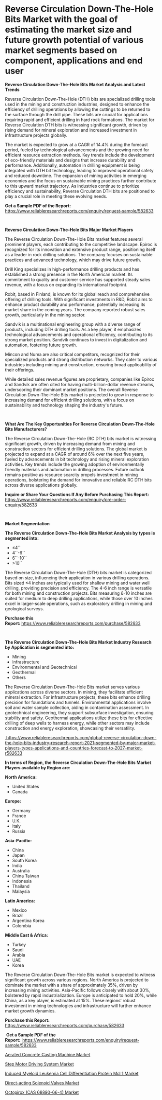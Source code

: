 <p><h1>Reverse Circulation Down-The-Hole Bits Market with the goal of estimating the market size and future growth potential of various market segments based on component, applications and end user</h1></p><p><strong>Reverse Circulation Down-The-Hole Bits Market Analysis and Latest Trends</strong></p>
<p><p>Reverse Circulation Down-The-Hole (DTH) bits are specialized drilling tools used in the mining and construction industries, designed to enhance the efficiency of drilling operations by allowing the cuttings to be returned to the surface through the drill pipe. These bits are crucial for applications requiring rapid and efficient drilling in hard rock formations. The market for Reverse Circulation DTH bits is witnessing significant growth, driven by rising demand for mineral exploration and increased investment in infrastructure projects globally.</p><p>The market is expected to grow at a CAGR of 14.4% during the forecast period, fueled by technological advancements and the growing need for efficient resource extraction methods. Key trends include the development of eco-friendly materials and designs that increase durability and performance. Additionally, automation in drilling equipment is being integrated with DTH bit technology, leading to improved operational safety and reduced downtime. The expansion of mining activities in emerging economies and the focus on sustainable mining practices further contribute to this upward market trajectory. As industries continue to prioritize efficiency and sustainability, Reverse Circulation DTH bits are positioned to play a crucial role in meeting these evolving needs.</p></p>
<p><strong>Get a Sample PDF of the Report:&nbsp;</strong> <a href="https://www.reliableresearchreports.com/enquiry/request-sample/582633?utm_campaign=38&utm_medium=2&utm_source=Github&utm_content=ia&utm_term=09122024&utm_id=reverse-circulation-down-the-hole-bits">https://www.reliableresearchreports.com/enquiry/request-sample/582633</a></p>
<p>&nbsp;</p>
<p><strong>Reverse Circulation Down-The-Hole Bits Major Market Players</strong></p>
<p><p>The Reverse Circulation Down-The-Hole Bits market features several prominent players, each contributing to the competitive landscape. Epiroc is recognized for its innovation and extensive product range, positioning itself as a leader in rock drilling solutions. The company focuses on sustainable practices and advanced technology, which may drive future growth.</p><p>Drill King specializes in high-performance drilling products and has established a strong presence in the North American market. Its commitment to quality and customer service has supported steady sales revenue, with a focus on expanding its international footprint.</p><p>Robit, based in Finland, is known for its global reach and comprehensive offering of drilling tools. With significant investments in R&D, Robit aims to enhance product durability and performance, potentially increasing its market share in the coming years. The company reported robust sales growth, particularly in the mining sector.</p><p>Sandvik is a multinational engineering group with a diverse range of products, including DTH drilling tools. As a key player, it emphasizes technological advancements and operational efficiency, contributing to its strong market position. Sandvik continues to invest in digitalization and automation, fostering future growth.</p><p>Mincon and Numa are also critical competitors, recognized for their specialized products and strong distribution networks. They cater to various industries including mining and construction, ensuring broad applicability of their offerings.</p><p>While detailed sales revenue figures are proprietary, companies like Epiroc and Sandvik are often cited for having multi-billion-dollar revenue streams, underscoring their dominant market positions. The overall Reverse Circulation Down-The-Hole Bits market is projected to grow in response to increasing demand for efficient drilling solutions, with a focus on sustainability and technology shaping the industry's future.</p></p>
<p>&nbsp;</p>
<p><strong>What Are The Key Opportunities For Reverse Circulation Down-The-Hole Bits Manufacturers?</strong></p>
<p><p>The Reverse Circulation Down-The-Hole (RC DTH) bits market is witnessing significant growth, driven by increasing demand from mining and construction sectors for efficient drilling solutions. The global market is projected to expand at a CAGR of around 6% over the next five years, fueled by advancements in bit technology and rising mineral exploration activities. Key trends include the growing adoption of environmentally friendly materials and automation in drilling processes. Future outlook remains positive as resource scarcity propels investment in mining operations, bolstering the demand for innovative and reliable RC DTH bits across diverse applications globally.</p></p>
<p><strong>Inquire or Share Your Questions If Any Before Purchasing This Report:</strong> <a href="https://www.reliableresearchreports.com/enquiry/pre-order-enquiry/582633?utm_campaign=38&utm_medium=2&utm_source=Github&utm_content=ia&utm_term=09122024&utm_id=reverse-circulation-down-the-hole-bits">https://www.reliableresearchreports.com/enquiry/pre-order-enquiry/582633</a></p>
<p>&nbsp;</p>
<p><strong>Market Segmentation</strong></p>
<p><strong>The Reverse Circulation Down-The-Hole Bits Market Analysis by types is segmented into:</strong></p>
<p><ul><li>≤4``</li><li>4``-6``</li><li>6``-10``</li><li>>10``</li></ul></p>
<p><p>The Reverse Circulation Down-The-Hole (DTH) bits market is categorized based on size, influencing their application in various drilling operations. Bits sized ≤4 inches are typically used for shallow mining and water well drilling, providing precision and efficiency. The 4-6 inch range is versatile for both mining and construction projects. Bits measuring 6-10 inches are suited for medium to deep drilling applications, while those over 10 inches excel in larger-scale operations, such as exploratory drilling in mining and geological surveys.</p></p>
<p><strong>Purchase this Report:&nbsp;</strong><a href="https://www.reliableresearchreports.com/purchase/582633?utm_campaign=38&utm_medium=2&utm_source=Github&utm_content=ia&utm_term=09122024&utm_id=reverse-circulation-down-the-hole-bits">https://www.reliableresearchreports.com/purchase/582633</a></p>
<p>&nbsp;</p>
<p><strong>The Reverse Circulation Down-The-Hole Bits Market Industry Research by Application is segmented into:</strong></p>
<p><ul><li>Mining</li><li>Infrastructure</li><li>Environmental and Geotechnical</li><li>Geothermal</li><li>Others</li></ul></p>
<p><p>The Reverse Circulation Down-The-Hole Bits market serves various applications across diverse sectors. In mining, they facilitate efficient mineral extraction. For infrastructure projects, these bits enhance drilling precision for foundations and tunnels. Environmental applications involve soil and water sample collection, aiding in contamination assessment. In geotechnical engineering, they support subsurface investigation, ensuring stability and safety. Geothermal applications utilize these bits for effective drilling of deep wells to harness energy, while other sectors may include construction and energy exploration, showcasing their versatility.</p></p>
<p><a href="https://www.reliableresearchreports.com/global-reverse-circulation-down-the-hole-bits-industry-research-report-2021-segmented-by-major-market-players-types-applications-and-countries-forecast-to-2027-market-r582633?utm_campaign=38&utm_medium=2&utm_source=Github&utm_content=ia&utm_term=09122024&utm_id=reverse-circulation-down-the-hole-bits">&nbsp;https://www.reliableresearchreports.com/global-reverse-circulation-down-the-hole-bits-industry-research-report-2021-segmented-by-major-market-players-types-applications-and-countries-forecast-to-2027-market-r582633</a></p>
<p><strong>In terms of Region, the Reverse Circulation Down-The-Hole Bits Market Players available by Region are:</strong></p>
<p>
    <p> <strong> North America: </strong>
        <ul>
            <li>United States</li>
            <li>Canada</li>
        </ul>
        </p> 
    <p> <strong> Europe: </strong>
        <ul>
            <li>Germany</li>
            <li>France</li>
            <li>U.K.</li>
            <li>Italy</li>
            <li>Russia</li>
        </ul>
        </p> 
    <p> <strong> Asia-Pacific: </strong>
        <ul>
            <li>China</li>
            <li>Japan</li>
            <li>South Korea</li>
            <li>India</li>
            <li>Australia</li>
            <li>China Taiwan</li>
            <li>Indonesia</li>
            <li>Thailand</li>
            <li>Malaysia</li>
        </ul>
        </p> 
    <p> <strong> Latin America: </strong>
        <ul>
            <li>Mexico</li>
            <li>Brazil</li>
            <li>Argentina Korea</li>
            <li>Colombia</li>
        </ul>
        </p> 
    <p> <strong> Middle East & Africa: </strong>
        <ul>
            <li>Turkey</li>
            <li>Saudi</li>
            <li>Arabia</li>
            <li>UAE</li>
            <li>Korea</li>
        </ul>
    </p>
    </p>
<p><p>The Reverse Circulation Down-The-Hole Bits market is expected to witness significant growth across various regions. North America is projected to dominate the market with a share of approximately 35%, driven by increasing mining activities. Asia-Pacific follows closely with about 30%, bolstered by rapid industrialization. Europe is anticipated to hold 20%, while China, as a key player, is estimated at 15%. These regions’ robust investment in mining technologies and infrastructure will further enhance market growth dynamics.</p></p>
<p><strong>Purchase this Report: </strong><a href="https://www.reliableresearchreports.com/purchase/582633?utm_campaign=38&utm_medium=2&utm_source=Github&utm_content=ia&utm_term=09122024&utm_id=reverse-circulation-down-the-hole-bits">https://www.reliableresearchreports.com/purchase/582633</a></p>
<p>&nbsp;<strong>Get a Sample PDF of the Report:&nbsp;&nbsp;</strong><a href="https://www.reliableresearchreports.com/enquiry/request-sample/582633?utm_campaign=38&utm_medium=2&utm_source=Github&utm_content=ia&utm_term=09122024&utm_id=reverse-circulation-down-the-hole-bits">https://www.reliableresearchreports.com/enquiry/request-sample/582633</a></p>
<p><strong></strong></p>
<p><p><a href="https://www.linkedin.com/pulse/detailed-market-research-aerated-concrete-casting-machine-analysis-p6ffc?utm_campaign=38&utm_medium=2&utm_source=Github&utm_content=ia&utm_term=09122024&utm_id=reverse-circulation-down-the-hole-bits">Aerated Concrete Casting Machine Market</a></p><p><a href="https://github.com/petbigbeepjn/Market-Research-Report-List-1/blob/main/step-motor-driving-system-market.md?utm_campaign=38&utm_medium=2&utm_source=Github&utm_content=ia&utm_term=09122024&utm_id=reverse-circulation-down-the-hole-bits">Step Motor Driving System Market</a></p><p><a href="https://www.linkedin.com/pulse/compreh-proposis-fbaif?utm_campaign=38&utm_medium=2&utm_source=Github&utm_content=ia&utm_term=09122024&utm_id=reverse-circulation-down-the-hole-bits">Induced Myeloid Leukemia Cell Differentiation Protein Mcl 1 Market</a></p><p><a href="https://www.linkedin.com/pulse/insights-direct-acting-solenoid-valves-industry-market-financial-tql5c?utm_campaign=38&utm_medium=2&utm_source=Github&utm_content=ia&utm_term=09122024&utm_id=reverse-circulation-down-the-hole-bits">Direct-acting Solenoid Valves Market</a></p><p><a href="https://github.com/dmitriyvo6rog/Market-Research-Report-List-1/blob/main/octopirox-cas-68890-66-4-market.md?utm_campaign=38&utm_medium=2&utm_source=Github&utm_content=ia&utm_term=09122024&utm_id=reverse-circulation-down-the-hole-bits">Octopirox (CAS 68890-66-4) Market</a></p></p>